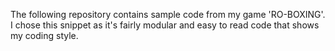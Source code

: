 The following repository contains sample code from my game 'RO-BOXING'. 
I chose this snippet as it's fairly modular and easy to read code that shows my coding style.
